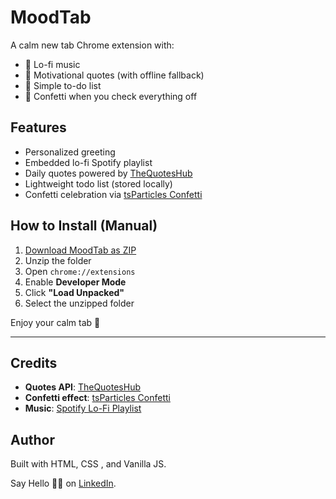 # MoodTab

A calm new tab Chrome extension with:

- 🎵 Lo-fi music
- 💬 Motivational quotes (with offline fallback)
- 📝 Simple to-do list
- 🎉 Confetti when you check everything off

## Features

- Personalized greeting
- Embedded lo-fi Spotify playlist
- Daily quotes powered by [TheQuotesHub](https://thequoteshub.com)
- Lightweight todo list (stored locally)
- Confetti celebration via [tsParticles Confetti](https://github.com/tsparticles/confetti)

## How to Install (Manual)

1. [Download MoodTab as ZIP](https://your-landing-page-url.com/MoodTab.zip)
2. Unzip the folder
3. Open `chrome://extensions`
4. Enable **Developer Mode**
5. Click **"Load Unpacked"**
6. Select the unzipped folder

Enjoy your calm tab 🤍

---

## Credits

- **Quotes API**: [TheQuotesHub](https://thequoteshub.com/)
- **Confetti effect**: [tsParticles Confetti](https://github.com/tsparticles/confetti)
- **Music**: [Spotify Lo-Fi Playlist](https://open.spotify.com/playlist/37i9dQZF1DWYoYGBbGKurt)

## Author

Built with HTML, CSS , and Vanilla JS.

Say Hello 👋🏽 on [LinkedIn](https://linkedin.com/in/trevorcjustus).
